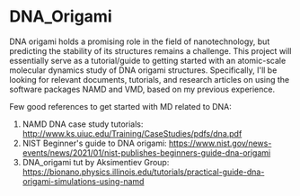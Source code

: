 # DNA_Origami

DNA origami holds a promising role in the field of nanotechnology, but predicting the stability of its structures remains a challenge. This project will essentially serve as a tutorial/guide to getting started with an atomic-scale molecular dynamics study of DNA origami structures. Specifically, I'll be looking for relevant documents, tutorials, and research articles on using the software packages NAMD and VMD, based on my previous experience.

Few good references to get started with MD related to DNA:
1. NAMD DNA case study tutorials: http://www.ks.uiuc.edu/Training/CaseStudies/pdfs/dna.pdf 
2. NIST Beginner's guide to DNA origami: https://www.nist.gov/news-events/news/2021/01/nist-publishes-beginners-guide-dna-origami 
3. DNA_origami tut by Aksimentiev Group: https://bionano.physics.illinois.edu/tutorials/practical-guide-dna-origami-simulations-using-namd
